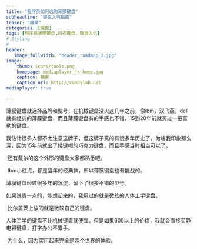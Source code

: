 ```yaml
---
title: "程序员如何选购薄膜键盘"
subheadline: "键盘入坑指南"
teaser: "糖果"
categories: [键盘]
tags: [程序员薄膜键盘,码农键盘，键盘入坑]
# Styling
#
header:
   image_fullwidth: "header_roadmap_2.jpg"
image:
    thumb: icons/tools.png  
    homepage: mediaplayer_js-home.jpg
    caption: 糖果
    caption_url: http://candylab.net
mediaplayer: true

---
```


<!--
<div class="row">
<div class="medium-4 medium-push-8 columns" markdown="1">
<div class="panel radius" markdown="1">
**Candylab**
{: #toc }
*  TOC
{:toc}
</div>
</div>

<div class="medium-8 medium-pull-4 columns" markdown="1">

-->

<!--more-->

<!--
#
# Licensed to the Apache Software Foundation (ASF) under one or more
# contributor license agreements.  See the NOTICE file distributed with
# this work for additional information regarding copyright ownership.
# The ASF licenses this file to You under the Apache License, Version 2.0
# (the "License"); you may not use this file except in compliance with
# the License.  You may obtain a copy of the License at
#
#     http://www.apache.org/licenses/LICENSE-2.0
#
# Unless required by applicable law or agreed to in writing, software
# distributed under the License is distributed on an "AS IS" BASIS,
# WITHOUT WARRANTIES OR CONDITIONS OF ANY KIND, either express or implied.
# See the License for the specific language governing permissions and
# limitations under the License.
#
-->


<script type="text/javascript">var jd_union_pid="3002832436";var jd_union_euid="";</script><script type="text/javascript" src="//ads-union.jd.com/static/js/union.js"></script>

薄膜键盘就选择品牌和型号，在机械键盘没火这几年之前，像ibm，双飞燕，dell就有经典的薄膜键盘，而且薄膜键盘有的手感也不错，15到20年前就买过一把富勒的键盘。

​
我估计很多人都不太注意这牌子，但这牌子真的有很多年历史了，为啥我印象那么深，因为15年前就出了矮键帽的巧克力键盘，而且手感当时相当可以了。

​
还有戴尔的这个外形的键盘大家都熟悉吧。

​
Ibm小红点，都是当年的经典款，所以薄膜键盘也有能战的。

薄膜键盘经过很多年的沉淀，留下了很多不错的型号。


如果说贵一点的，能想起来的，我用过的就是微软的人体工学键盘。

​
比尔盖茨上放的就是微软自己的键盘。


人体工学的键盘不比机械键盘就便宜。但是如果600以上的价格，我就会直接买静电容键盘，打字办公不累手。

​
为什么，因为实用起来完全是两个世界的体验。


